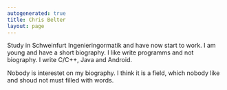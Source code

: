```yaml
---
autogenerated: true
title: Chris Belter
layout: page
---
```


Study in Schweinfurt Ingenieringormatik and have now start to work. I am
young and have a short biography. I like write programms and not
biography. I write C/C++, Java and Android.

Nobody is interestet on my biography. I think it is a field, which
nobody like and shoud not must filled with words.
